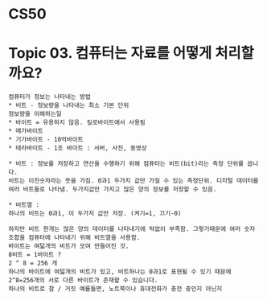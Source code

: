 # CS50
# Topic 03. 컴퓨터는 자료를 어떻게 처리할까요?

    컴퓨터가 정보는 나타내는 방법
    * 비트 - 정보량을 나타내는 최소 기본 단위
    정보량을 이해하는일
    * 바이트 = 유용하지 않음. 킬로바이트에서 사용됨
    * 메가바이트
    * 기가바이트 - 10억바이트
    * 테라바이트 - 1조 바이트 : 서버, 사진, 동영상 

    * 비트 : 정보를 저장하고 연산을 수행하기 위해 컴퓨터는 비트(bit)라는 측정 단위를 씁니다. 
    비트는 이진숫자라는 뜻을 가짐. 0과1 두가지 값만 가질 수 있는 측정단위. 디지털 데이터를 여러 비트들로 나타냄. 두가지값만 가지고 많은 양의 정보를 저장할 수 있음. 

    * 비트열 :
    하나의 비트는 0과1, 이 두가지 값만 저장. (켜기=1, 끄기-0)

    하지만 비트 한개는 많은 양의 데이터를 나타내기에 턱없이 부족함. 그렇기때문에 여러 숫자 조합을 컴퓨터에 나타내기 위해 비트열을 사용함.
    바이트는 여덟개의 비트가 모여 만들어진 것.
    8비트 = 1바이트 ?
    2 ^ 8 = 256 개 
    하나의 바이트에 여덟개의 비트가 있고, 비트하나는 0과1로 표현될 수 있기 때문에
    2^8=256개의 서로 다른 바이트가 존재할 수 있습니다.
    하나의 비트로 참 / 거짓 예를들면, 노트북이나 휴대전화가 충전 중인지 아닌지